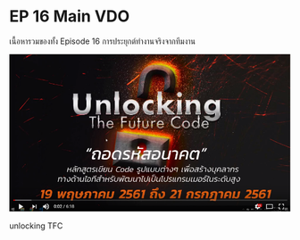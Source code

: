 # EP 16 Main VDO

เนื้อหารวมของทั้ง Episode 16 การประยุกต์ทำงานจริงจากทีมงาน 

[![](images/EP14/Items.PNG)](https://www.facebook.com/digitalthailandclub/videos/410706949408117/)

unlocking TFC

        



